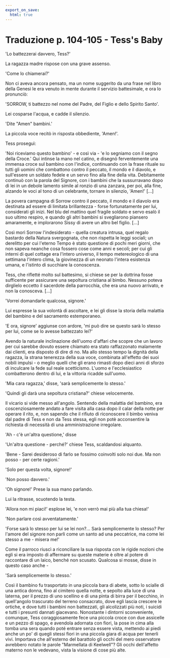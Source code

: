 ```yaml
---
export_on_save:
  html: true
---
```


# Traduzione p. 104-105 - Tess's Baby

'Lo battezzerai davvero, Tess?'

La ragazza madre rispose con una grave assenso.

'Come lo chiamerai?'

Non ci aveva ancora pensato, ma un nome suggerito da una frase nel libro della Genesi le era venuto in mente durante il servizio battesimale, e ora lo pronunciò:

'SORROW, ti battezzo nel nome del Padre, del Figlio e dello Spirito Santo'.

Lei cosparse l'acqua, e cadde il silenzio.

'Dite "Amen" bambini.'

La piccola voce recitò in risposta obbediente, 'Amen!'.

Tess proseguì:

'Noi riceviamo questo bambino' - e così via - 'e lo segniamo con il segno della Croce.'
Qui intinse la mano nel catino, e disegnò ferventemente una immensa croce sul bambino con l'indice, continuando con la frase rituale su tutti gli uomini che combattono contro il peccato, il mondo e il diavolo, e sull'essere un soldato fedele e un servo fino alla fine della vita. Debitamente continuò con la parola del Signore, con i bambini che la sussurravano dopo di lei in un debole lamento simile al ronzio di una zanzara, per poi, alla fine, alzando le voci al tono di un celebrante, tornare in silenzio, 'Amen!' [...]

La povera campagna di Sorrow contro il peccato, il mondo e il diavolo era destinata ad essere di limitata brillantezza - forse fortunatamente per lui, considerati gli inizi. Nel blu del mattino quel fragile soldato e servo esalò il suo ultimo respiro, e quando gli altri bambini si svegliarono piansero amaramente, e implorarono Sissy di avere un altro bel figlio. [...]

Così morì Sorrow l'indesiderato - quella creatura intrusa, quel regalo bastardo della Natura svergognata, che non rispetta le leggi sociali; un derelitto per cui l'eterno Tempo è stato questione di pochi meri giorni, che non sapeva neanche cosa fossero cose come anni e secoli; per cui gli interni di quel cottage era l'intero universo, il tempo metereologico di una settimana l'intero clima, la giovinezza di un neonato l'intera esistenza umana, e l'istinto di succhiare la conoscenza.

Tess, che rifletté molto sul battesimo, si chiese se per la dottrina fosse sufficente per assicurare una sepoltura cristiana al bimbo. Nessuno poteva dirglielo eccetto il sacerdote della parrocchia, che era una nuovo arrivato, e non la conosceva. [...]

'Vorrei domandarle qualcosa, signore.'

Lui espresse la sua volontà di ascoltare, e lei gli disse la storia della malattia del bambino e del sacramento estemporaneo.

'E ora, signore' aggiunse con ardore, 'mi può dire se questo sarà lo stesso per lui, come se lo avesse battezzato lei?'

Avendo la naturale inclinazione dell'uomo d'affari che scopre che un lavoro per cui sarebbe dovuto essere chiamato era stato raffazzonato malamente dai clienti, era disposto di dire di no. Ma allo stesso tempo la dignità della ragazza, la strana tenerezza della sua voce, combinata all'effetto dei suoi nobili impulsi - o meglio quelli che gli erano rimasti dopo dieci anni di sforzo di inculcare la fede sul reale scetticismo.
L'uomo e l'ecclesiastico combatterono dentro di lui, e la vittoria ricadde sull'uomo.

'Mia cara ragazza,' disse, 'sarà semplicemente lo stesso.'

'Quindi gli darà una sepoltura cristiana?' chiese velocemente.

Il vicario si vide messo all'angolo. Sentendo della malattia del bambino, era coscenziosamente andato a fare visita alla casa dopo il calar della notte per operare il rito, e, non sapendo che il rifiuto di riconoscere il bimbo veniva dal padre di Tess e non da Tess stessa, egli non potè acconsentire la richiesta di necessità di una amministrazione irregolare.

'Ah - c'è un'altra questione,' disse

'Un'altra questione - perché?' chiese Tess, scaldandosi alquanto.

'Bene - Sarei desideroso di farlo se fossimo coinvolti solo noi due. Ma non posso - per certe ragioni.'

'Solo per questa volta, signore!'

'Non posso davvero.'

'Oh signore!' Prese la sua mano parlando.

Lui la ritrasse, scuotendo la testa.

'Allora non mi piaci!' esplose lei, 'e non verrò mai più alla tua chiesa!'

'Non parlare così avventatamente.'

'Forse sarà lo stesso per lui se lei non?... Sarà semplicemente lo stesso? Per l'amore del signore non parli come un santo ad una peccatrice, ma come lei stesso a me - misera me!'

Come il parroco riuscì a riconciliare la sua risposta con le rigide nozioni che egli si era imposto di affermare su queste materie è oltre al potere di raccontare di un laico, benché non scusato. Qualcosa si mosse, disse in questo caso anche -

'Sarà semplicemente lo stesso.'

Così il bambino fu trasportato in una piccola bara di abete, sotto lo scialle di una antica donna, fino al cimitero quella notte, e sepolto alla luce di una laterna, per il prezzo di uno scellino e di una pinta di birra per il becchino, in quell'angolo trascurato del terreno consacrato, dove egli lascia crescere le ortiche, e dove tutti i bambini non battezzati, gli alcolizzati più noti, i suicidi e tutti i presunti dannati giacevano. Nonostante i dintorni sconveniente, comunque, Tess coraggiosamente fece una piccola croce con due assicelle e un pezzo di spago, e avendola adornata con fiori, la pose in cima alla tomba una sera quando poté entrare senza essere vista, mettendo ai piedi anche un po' di quegli stessi fiori in una piccola giara di acqua per tenerli vivi. Importava che all'esterno del barattolo gli occhi del mero osservatore avrebbero notato le parole "Marmellata di Keelwell"? Gli occhi dell'affetto materno non le vedevano, vista la visione di cose più alte.
